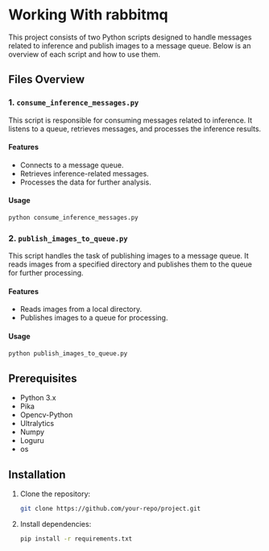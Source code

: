 
# Working With rabbitmq

This project consists of two Python scripts designed to handle messages related to inference and publish images to a message queue. Below is an overview of each script and how to use them.

## Files Overview

### 1. `consume_inference_messages.py`
This script is responsible for consuming messages related to inference. It listens to a queue, retrieves messages, and processes the inference results.

#### Features
- Connects to a message queue.
- Retrieves inference-related messages.
- Processes the data for further analysis.

#### Usage
```bash
python consume_inference_messages.py
```

### 2. `publish_images_to_queue.py`
This script handles the task of publishing images to a message queue. It reads images from a specified directory and publishes them to the queue for further processing.

#### Features
- Reads images from a local directory.
- Publishes images to a queue for processing.

#### Usage
```bash
python publish_images_to_queue.py
```

## Prerequisites

- Python 3.x
- Pika
- Opencv-Python
- Ultralytics
- Numpy
- Loguru
- os

## Installation

1. Clone the repository:
   ```bash
   git clone https://github.com/your-repo/project.git
   ```

2. Install dependencies:
   ```bash
   pip install -r requirements.txt
   ```

